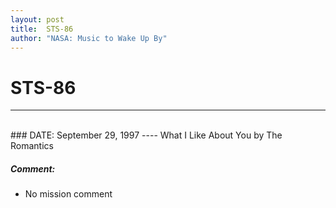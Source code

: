 ```yaml
---
layout: post
title:  STS-86
author: "NASA: Music to Wake Up By"
---
```


# STS-86
----
<br/>
### DATE: September 29, 1997
----
What I Like About You by The Romantics

##### Comment:
* No mission comment
